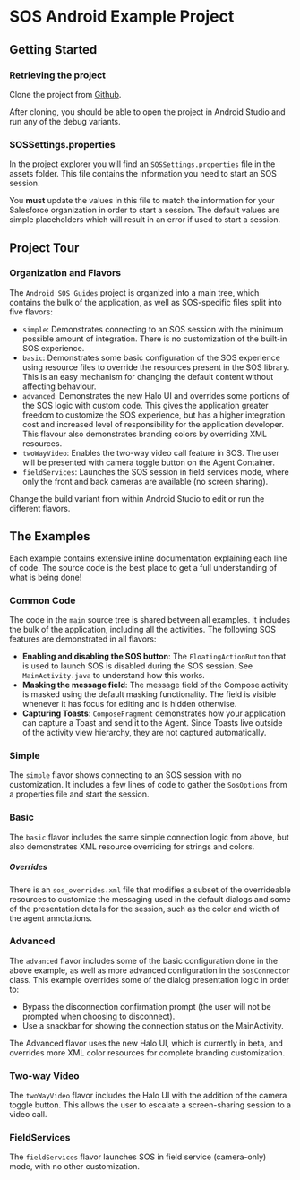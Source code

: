 # SOS Android Example Project

## Getting Started

### Retrieving the project

Clone the project from [Github](https://github.com/goinstant/android-sos-guides).

After cloning, you should be able to open the project in Android Studio and run any
of the debug variants.

### SOSSettings.properties

In the project explorer you will find an `SOSSettings.properties` file in the assets
folder. This file contains the information you need to start an SOS session.

You **must** update the values in this file to match the information for your
Salesforce organization in order to start a session. The default values are simple
placeholders which will result in an error if used to start a session.

## Project Tour

### Organization and Flavors

The `Android SOS Guides` project is organized into a main tree, which contains
the bulk of the application, as well as SOS-specific files split into five
flavors:

- `simple`: Demonstrates connecting to an SOS session with the minimum possible amount of integration. There is no customization of the built-in SOS experience.
- `basic`: Demonstrates some basic configuration of the SOS experience using resource files to override the resources present in the SOS library. This is an easy mechanism for changing the default content without affecting behaviour.
- `advanced`: Demonstrates the new Halo UI and overrides some portions of the SOS logic with custom code. This gives the application greater freedom to customize the SOS experience, but has a higher integration cost and increased level of responsibility for the application developer. This flavour also demonstrates branding colors by overriding XML resources.
- `twoWayVideo`: Enables the two-way video call feature in SOS. The user will be presented with camera toggle button on the Agent Container.
- `fieldServices`: Launches the SOS session in field services mode, where only the front and back cameras are available (no screen sharing).

Change the build variant from within Android Studio to edit or run the different flavors.

## The Examples

Each example contains extensive inline documentation explaining each line of code. The source code is the best place to get a full understanding of what is being done!

### Common Code

The code in the `main` source tree is shared between all examples. It includes the bulk of the application, including all the activities. The following SOS features are demonstrated in all flavors:

- **Enabling and disabling the SOS button**: The `FloatingActionButton` that is used to launch SOS is disabled during the SOS session. See `MainActivity.java` to understand how this works.
- **Masking the message field**: The message field of the Compose activity is masked using the default masking functionality. The field is visible whenever it has focus for editing and is hidden otherwise.
- **Capturing Toasts**: `ComposeFragment` demonstrates how your application can capture a Toast and send it to the Agent. Since Toasts live outside of the activity view hierarchy, they are not captured automatically.

### Simple

The `simple` flavor shows connecting to an SOS session with no customization. It includes a few lines of code to gather the `SosOptions` from a properties file and start the session.

### Basic

The `basic` flavor includes the same simple connection logic from above, but also demonstrates XML resource overriding for strings and colors.

##### Overrides
There is an `sos_overrides.xml` file that modifies a subset of the overrideable resources to customize
the messaging used in the default dialogs and some of the presentation details for the session,
such as the color and width of the agent annotations.

### Advanced

The `advanced` flavor includes some of the basic configuration done in the above example, as well as more advanced configuration in the `SosConnector` class. This example overrides some of the dialog presentation logic in order to:

- Bypass the disconnection confirmation prompt (the user will not be prompted when choosing to disconnect).
- Use a snackbar for showing the connection status on the MainActivity.

The Advanced flavor uses the new Halo UI, which is currently in beta, and overrides more XML color resources for complete branding customization.

### Two-way Video

The `twoWayVideo` flavor includes the Halo UI with the addition of the camera toggle button. This allows the user to escalate a screen-sharing session to a video call.

### FieldServices

The `fieldServices` flavor launches SOS in field service (camera-only) mode, with no other customization.
